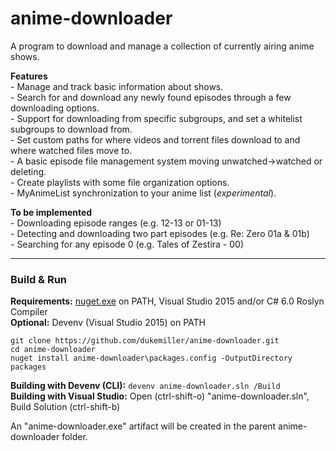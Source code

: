 # anime-downloader
A program to download and manage a collection of currently airing anime shows. 

**Features**  
\- Manage and track basic information about shows.  
\- Search for and download any newly found episodes through a few downloading options.  
\- Support for downloading from specific subgroups, and set a whitelist subgroups to download from.  
\- Set custom paths for where videos and torrent files download to and where watched files move to.  
\- A basic episode file management system moving unwatched->watched or deleting.  
\- Create playlists with some file organization options.  
\- MyAnimeList synchronization to your anime list (*experimental*).  

**To be implemented**  
\- Downloading episode ranges (e.g. 12-13 or 01-13)  
\- Detecting and downloading two part episodes (e.g. Re: Zero 01a & 01b)  
\- Searching for any episode 0 (e.g. Tales of Zestira - 00)  

---

### Build & Run
**Requirements:**  [nuget.exe](https://dist.nuget.org/win-x86-commandline/latest/nuget.exe) on PATH, Visual Studio 2015 and/or C# 6.0 Roslyn Compiler  
**Optional:** Devenv (Visual Studio 2015) on PATH  
```
git clone https://github.com/dukemiller/anime-downloader.git
cd anime-downloader
nuget install anime-downloader\packages.config -OutputDirectory packages
```
**Building with Devenv (CLI):** ```devenv anime-downloader.sln /Build```  
**Building with Visual Studio:**  Open (ctrl-shift-o) "anime-downloader.sln", Build Solution (ctrl-shift-b)

An "anime-downloader.exe" artifact will be created in the parent anime-downloader folder.
